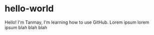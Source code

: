 # hello-world

Hello! I'm Tanmay, I'm learning how to use GitHub. Lorem ipsum lorem ipsum blah blah blah
